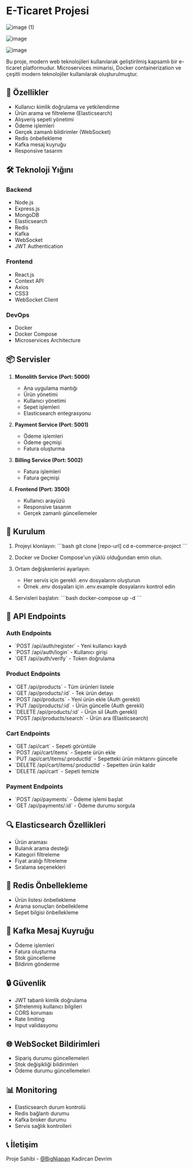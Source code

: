 # E-Ticaret Projesi

![image (1)](https://github.com/user-attachments/assets/0cd8758d-d03e-40a6-923a-6b204618bb0e)

![image](https://github.com/user-attachments/assets/550de2ee-9d79-4abc-9576-e954e28b4178)

![image](https://github.com/user-attachments/assets/7f76f70c-be20-48d1-9492-d3fee2f2fbe6)




Bu proje, modern web teknolojileri kullanılarak geliştirilmiş kapsamlı bir e-ticaret platformudur. Microservices mimarisi, Docker containerization ve çeşitli modern teknolojiler kullanılarak oluşturulmuştur.

## 🚀 Özellikler

- Kullanıcı kimlik doğrulama ve yetkilendirme
- Ürün arama ve filtreleme (Elasticsearch)
- Alışveriş sepeti yönetimi
- Ödeme işlemleri
- Gerçek zamanlı bildirimler (WebSocket)
- Redis önbellekleme
- Kafka mesaj kuyruğu
- Responsive tasarım

## 🛠 Teknoloji Yığını

### Backend

- Node.js
- Express.js
- MongoDB
- Elasticsearch
- Redis
- Kafka
- WebSocket
- JWT Authentication

### Frontend

- React.js
- Context API
- Axios
- CSS3
- WebSocket Client

### DevOps

- Docker
- Docker Compose
- Microservices Architecture

## 📦 Servisler

1. **Monolith Service (Port: 5000)**

   - Ana uygulama mantığı
   - Ürün yönetimi
   - Kullanıcı yönetimi
   - Sepet işlemleri
   - Elasticsearch entegrasyonu

2. **Payment Service (Port: 5001)**

   - Ödeme işlemleri
   - Ödeme geçmişi
   - Fatura oluşturma

3. **Billing Service (Port: 5002)**

   - Fatura işlemleri
   - Fatura geçmişi

4. **Frontend (Port: 3500)**
   - Kullanıcı arayüzü
   - Responsive tasarım
   - Gerçek zamanlı güncellemeler

## 🔧 Kurulum

1. Projeyi klonlayın:
   \`\`\`bash
   git clone [repo-url]
   cd e-commerce-project
   \`\`\`

2. Docker ve Docker Compose'un yüklü olduğundan emin olun.

3. Ortam değişkenlerini ayarlayın:

   - Her servis için gerekli .env dosyalarını oluşturun
   - Örnek .env dosyaları için .env.example dosyalarını kontrol edin

4. Servisleri başlatın:
   \`\`\`bash
   docker-compose up -d
   \`\`\`

## 📝 API Endpoints

### Auth Endpoints

- \`POST /api/auth/register\` - Yeni kullanıcı kaydı
- \`POST /api/auth/login\` - Kullanıcı girişi
- \`GET /api/auth/verify\` - Token doğrulama

### Product Endpoints

- \`GET /api/products\` - Tüm ürünleri listele
- \`GET /api/products/:id\` - Tek ürün detayı
- \`POST /api/products\` - Yeni ürün ekle (Auth gerekli)
- \`PUT /api/products/:id\` - Ürün güncelle (Auth gerekli)
- \`DELETE /api/products/:id\` - Ürün sil (Auth gerekli)
- \`POST /api/products/search\` - Ürün ara (Elasticsearch)

### Cart Endpoints

- \`GET /api/cart\` - Sepeti görüntüle
- \`POST /api/cart/items\` - Sepete ürün ekle
- \`PUT /api/cart/items/:productId\` - Sepetteki ürün miktarını güncelle
- \`DELETE /api/cart/items/:productId\` - Sepetten ürün kaldır
- \`DELETE /api/cart\` - Sepeti temizle

### Payment Endpoints

- \`POST /api/payments\` - Ödeme işlemi başlat
- \`GET /api/payments/:id\` - Ödeme durumu sorgula

## 🔍 Elasticsearch Özellikleri

- Ürün araması
- Bulanık arama desteği
- Kategori filtreleme
- Fiyat aralığı filtreleme
- Sıralama seçenekleri

## 💾 Redis Önbellekleme

- Ürün listesi önbellekleme
- Arama sonuçları önbellekleme
- Sepet bilgisi önbellekleme

## 📨 Kafka Mesaj Kuyruğu

- Ödeme işlemleri
- Fatura oluşturma
- Stok güncelleme
- Bildirim gönderme

## 🔒 Güvenlik

- JWT tabanlı kimlik doğrulama
- Şifrelenmiş kullanıcı bilgileri
- CORS koruması
- Rate limiting
- Input validasyonu

## 🌐 WebSocket Bildirimleri

- Sipariş durumu güncellemeleri
- Stok değişikliği bildirimleri
- Ödeme durumu güncellemeleri

## 📊 Monitoring

- Elasticsearch durum kontrolü
- Redis bağlantı durumu
- Kafka broker durumu
- Servis sağlık kontrolleri

## 📞 İletişim

Proje Sahibi - [@BigNjapan](https://github.com/BigNjapan) Kadircan Devrim

